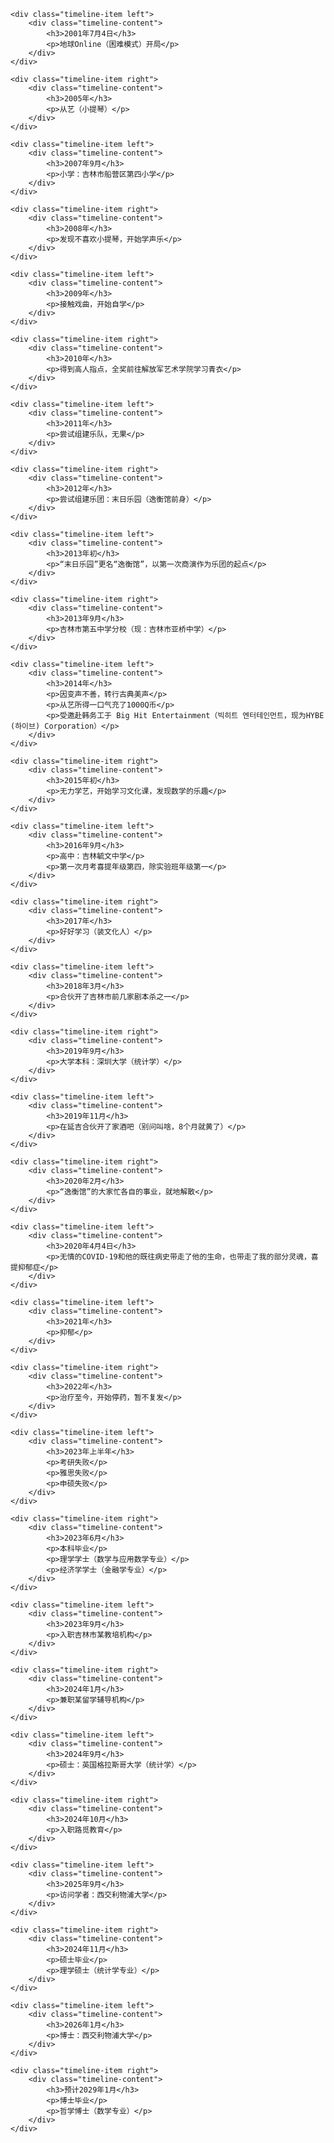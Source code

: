 <!-- <!DOCTYPE html> -->
<html>
<head>
<style>
.timeline {
    position: relative;
    max-width: 1200px;
    margin: 0 auto;
}

<!-- /* 时间轴竖线 */ -->
.timeline::after {
    content: '';
    position: absolute;
    width: 6px;
    background-color:rgb(160, 160, 160);
    top: 0;
    bottom: 0;
    left: 50%;
    margin-left: -3px;
}

<!-- /* 时间轴容器 */ -->
.timeline-item {
    padding: 10px 40px;
    position: relative;
    background-color: inherit;
    width: 50%;
}

<!-- /* 时间轴内容框 */ -->
.timeline-content {
    padding: 20px 30px;
    background-color: white;
    position: relative;
    border-radius: 6px;
    border: 1px solid #ddd;
    box-shadow: 0 2px 4px rgba(0,0,0,0.1);
}

<!-- /* 左侧对齐 */ -->
.left {
    left: 0;
}

<!-- /* 右侧对齐 */ -->
.right {
    left: 50%;
}

<!-- /* 时间轴圆点 */ -->
.timeline-item::after {
    content: '';
    position: absolute;
    width: 25px;
    height: 25px;
    right: -12px;
    background-color: white;
    border: 4px solid #000000;
    top: 15px;
    border-radius: 50%;
    z-index: 1;
}

.right::after {
    left: -12px;
}

<!-- /* 响应式布局 */ -->
@media screen and (max-width: 600px) {
    .timeline::after {
        left: 31px;
    }

    .timeline-item {
        width: 100%;
        padding-left: 70px;
        padding-right: 25px;
    }

    .timeline-item::before {
        left: 60px;
    }

    .left::after, .right::after {
        left: 15px;
    }

    .right {
        left: 0%;
    }
}
</style>
</head>
<body>

<div class="timeline">

    <div class="timeline-item left">
        <div class="timeline-content">
            <h3>2001年7月4日</h3>
            <p>地球Online（困难模式）开局</p>
        </div>
    </div>

    <div class="timeline-item right">
        <div class="timeline-content">
            <h3>2005年</h3>
            <p>从艺（小提琴）</p>
        </div>
    </div>

    <div class="timeline-item left">
        <div class="timeline-content">
            <h3>2007年9月</h3>
            <p>小学：吉林市船营区第四小学</p>
        </div>
    </div>

    <div class="timeline-item right">
        <div class="timeline-content">
            <h3>2008年</h3>
            <p>发现不喜欢小提琴，开始学声乐</p>
        </div>
    </div>

    <div class="timeline-item left">
        <div class="timeline-content">
            <h3>2009年</h3>
            <p>接触戏曲，开始自学</p>
        </div>
    </div>

    <div class="timeline-item right">
        <div class="timeline-content">
            <h3>2010年</h3>
            <p>得到高人指点，全奖前往解放军艺术学院学习青衣</p>
        </div>
    </div>

    <div class="timeline-item left">
        <div class="timeline-content">
            <h3>2011年</h3>
            <p>尝试组建乐队，无果</p>
        </div>
    </div>

    <div class="timeline-item right">
        <div class="timeline-content">
            <h3>2012年</h3>
            <p>尝试组建乐团：末日乐园（逸衡馆前身）</p>
        </div>
    </div>

    <div class="timeline-item left">
        <div class="timeline-content">
            <h3>2013年初</h3>
            <p>“末日乐园”更名“逸衡馆”，以第一次商演作为乐团的起点</p>
        </div>
    </div>

    <div class="timeline-item right">
        <div class="timeline-content">
            <h3>2013年9月</h3>
            <p>吉林市第五中学分校（现：吉林市亚桥中学）</p>
        </div>
    </div>

    <div class="timeline-item left">
        <div class="timeline-content">
            <h3>2014年</h3>
            <p>因变声不善，转行古典美声</p>
            <p>从艺所得一口气充了1000Q币</p>
            <p>受邀赴韩务工于 Big Hit Entertainment（빅히트 엔터테인먼트，现为HYBE (하이브) Corporation）</p>
        </div>
    </div>

    <div class="timeline-item right">
        <div class="timeline-content">
            <h3>2015年初</h3>
            <p>无力学艺，开始学习文化课，发现数学的乐趣</p>
        </div>
    </div>

    <div class="timeline-item left">
        <div class="timeline-content">
            <h3>2016年9月</h3>
            <p>高中：吉林毓文中学</p>
            <p>第一次月考喜提年级第四，除实验班年级第一</p>
        </div>
    </div>

    <div class="timeline-item right">
        <div class="timeline-content">
            <h3>2017年</h3>
            <p>好好学习（装文化人）</p>
        </div>
    </div>

    <div class="timeline-item left">
        <div class="timeline-content">
            <h3>2018年3月</h3>
            <p>合伙开了吉林市前几家剧本杀之一</p>
        </div>
    </div>

    <div class="timeline-item right">
        <div class="timeline-content">
            <h3>2019年9月</h3>
            <p>大学本科：深圳大学（统计学）</p>
        </div>
    </div>

    <div class="timeline-item left">
        <div class="timeline-content">
            <h3>2019年11月</h3>
            <p>在延吉合伙开了家酒吧（别问叫啥，8个月就黄了）</p>
        </div>
    </div>

    <div class="timeline-item right">
        <div class="timeline-content">
            <h3>2020年2月</h3>
            <p>“逸衡馆”的大家忙各自的事业，就地解散</p>
        </div>
    </div>

    <div class="timeline-item left">
        <div class="timeline-content">
            <h3>2020年4月4日</h3>
            <p>无情的COVID-19和他的既往病史带走了他的生命，也带走了我的部分灵魂，喜提抑郁症</p>
        </div>
    </div>

    <div class="timeline-item left">
        <div class="timeline-content">
            <h3>2021年</h3>
            <p>抑郁</p>
        </div>
    </div>

    <div class="timeline-item right">
        <div class="timeline-content">
            <h3>2022年</h3>
            <p>治疗至今，开始停药，暂不复发</p>
        </div>
    </div>

    <div class="timeline-item left">
        <div class="timeline-content">
            <h3>2023年上半年</h3>
            <p>考研失败</p>
            <p>雅思失败</p>
            <p>申硕失败</p>
        </div>
    </div>

    <div class="timeline-item right">
        <div class="timeline-content">
            <h3>2023年6月</h3>
            <p>本科毕业</p>
            <p>理学学士（数学与应用数学专业）</p>
            <p>经济学学士（金融学专业）</p>
        </div>
    </div>

    <div class="timeline-item left">
        <div class="timeline-content">
            <h3>2023年9月</h3>
            <p>入职吉林市某教培机构</p>
        </div>
    </div>

    <div class="timeline-item right">
        <div class="timeline-content">
            <h3>2024年1月</h3>
            <p>兼职某留学辅导机构</p>
        </div>
    </div>

    <div class="timeline-item left">
        <div class="timeline-content">
            <h3>2024年9月</h3>
            <p>硕士：英国格拉斯哥大学（统计学）</p>
        </div>
    </div>

    <div class="timeline-item right">
        <div class="timeline-content">
            <h3>2024年10月</h3>
            <p>入职路觅教育</p>
        </div>
    </div>

    <div class="timeline-item left">
        <div class="timeline-content">
            <h3>2025年9月</h3>
            <p>访问学者：西交利物浦大学</p>
        </div>
    </div>

    <div class="timeline-item right">
        <div class="timeline-content">
            <h3>2024年11月</h3>
            <p>硕士毕业</p>
            <p>理学硕士（统计学专业）</p>
        </div>
    </div>

    <div class="timeline-item left">
        <div class="timeline-content">
            <h3>2026年1月</h3>
            <p>博士：西交利物浦大学</p>
        </div>
    </div>

    <div class="timeline-item right">
        <div class="timeline-content">
            <h3>预计2029年1月</h3>
            <p>博士毕业</p>
            <p>哲学博士（数学专业）</p>
        </div>
    </div>
    
</div>

</body>
</html>
